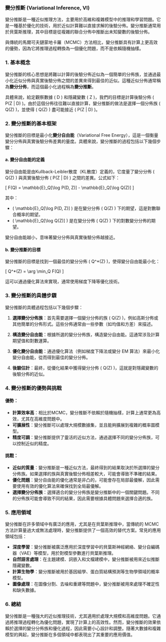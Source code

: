 ### 變分推斷 (Variational Inference, VI)

變分推斷是一種近似推理方法，主要用於高維和複雜模型中的推理和學習問題。它是一種基於優化的技術，用於近似計算難以直接求解的後驗分佈。變分推斷通常用於貝葉斯推理，其中目標是從複雜的聯合分佈中推斷出未知變數的後驗分佈。

與傳統的馬爾可夫鏈蒙地卡羅（MCMC）方法相比，變分推斷具有計算上更高效的優勢，因為它將推理過程轉換為一個優化問題，而不是依賴隨機抽樣。

### 1. **基本概念**

變分推斷的核心思想是將難以計算的後驗分佈近似為一個簡單的分佈族，並通過最小化近似分佈與真實後驗分佈之間的差異來得到最佳的近似。這種近似分佈通常稱為**變分分佈**，而這個最小化過程稱為**變分推斷**。

具體來說，給定觀察數據 \( D \) 和隱藏變數 \( Z \)，我們的目標是計算後驗分佈 \( P(Z | D) \)。由於這個分佈往往難以直接計算，變分推斷的做法是選擇一個分佈族 \( Q(Z) \)，並使得 \( Q(Z) \) 盡可能接近 \( P(Z | D) \)。

### 2. **變分推斷的基本框架**

變分推斷的目標是最小化**變分自由能**（Variational Free Energy），這是一個衡量變分分佈與真實後驗分佈差異的量度。具體來說，變分推斷的過程包括以下幾個步驟：

#### a. **變分自由能的定義**

變分自由能是由Kullback-Leibler散度（KL散度）定義的，它度量了變分分佈 \( Q(Z) \) 與真實後驗分佈 \( P(Z | D) \) 之間的差異。公式如下：

\[
F(Q) = \mathbb{E}_Q[\log P(D, Z)] - \mathbb{E}_Q[\log Q(Z)]
\]

其中：
- \( \mathbb{E}_Q[\log P(D, Z)] \) 是在變分分佈 \( Q(Z) \) 下的期望，這是對數聯合概率的期望。
- \( \mathbb{E}_Q[\log Q(Z)] \) 是在變分分佈 \( Q(Z) \) 下的對數變分分佈的期望。

變分自由能越小，意味著變分分佈與真實後驗分佈越接近。

#### b. **變分推斷的目標**

變分推斷的目標是找到一個最佳的變分分佈 \( Q^*(Z) \)，使得變分自由能最小化：

\[
Q^*(Z) = \arg \min_Q F(Q)
\]

這可以通過優化算法來實現，通常使用梯度下降等優化技術。

### 3. **變分推斷的具體步驟**

變分推斷的具體過程包括以下幾個步驟：

1. **選擇變分分佈族**：首先需要選擇一個變分分佈的族 \( Q(Z) \)，例如高斯分佈或其他簡單的分佈形式。這些分佈通常由一些參數（如均值和方差）來描述。
  
2. **構造變分自由能**：根據所選的變分分佈族，構造變分自由能。這通常涉及計算期望值和對數運算。

3. **優化變分自由能**：通過優化算法（例如梯度下降法或變分 EM 算法）來最小化變分自由能，從而得到最佳的變分分佈。

4. **後驗估計**：最終，從優化結果中獲得變分分佈 \( Q(Z) \)，這就是對隱藏變數的後驗分佈的近似。

### 4. **變分推斷的優勢與挑戰**

#### 優勢：
- **計算效率高**：相比於MCMC，變分推斷不依賴於隨機抽樣，計算上通常更為高效，尤其在高維度問題中。
- **可擴展性**：變分推斷可以處理大規模數據集，並且能夠擴展到複雜的概率圖模型。
- **精度可調**：變分推斷提供了靈活的近似方法，通過選擇不同的變分分佈族，可以控制近似的精度。

#### 挑戰：
- **近似的質量**：變分推斷是一種近似方法，最終得到的結果取決於所選擇的變分分佈族。如果選擇的族與真實後驗分佈相差較大，可能會導致不準確的結果。
- **優化問題**：變分自由能的優化通常是非凸的，可能會存在局部最優解，因此需要使用有效的優化算法來確保找到全局最優解。
- **選擇變分分佈族**：選擇適合的變分分佈族是變分推斷中的一個關鍵問題。不同的分佈族可能會導致不同的結果，因此需要根據具體問題來選擇合適的族。

### 5. **應用領域**

變分推斷在許多領域中有廣泛的應用，尤其是在貝葉斯推理中，當傳統的 MCMC 方法計算量過大或無法處理時，變分推斷提供了一個高效的替代方案。常見的應用領域包括：

- **深度學習**：變分推斷被廣泛應用於深度學習中的貝葉斯神經網絡、變分自編碼器（VAE）等模型，用於對模型參數進行貝葉斯推理。
- **自然語言處理**：在主題建模、詞嵌入和文檔建模中，變分推斷被用來近似推斷隱藏變數。
- **計算生物學**：變分推斷被用於基因組學、蛋白質結構預測等生物學領域的概率模型。
- **圖像處理**：在圖像分割、去噪和重建等問題中，變分推斷被用來處理不確定性和缺失數據。

### 6. **總結**

變分推斷是一種強大的近似推理技術，尤其適用於處理大規模和高維度問題。它通過將推理過程轉化為優化問題，實現了計算上的高效性。然而，變分推斷的效果依賴於選擇的變分分佈族和優化過程，因此需要小心設計和調整。隨著大數據和複雜模型的興起，變分推斷在多個領域中都表現出了其重要的應用價值。
